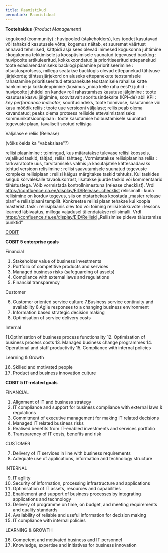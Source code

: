```yaml
---
title: Raamistikud
permalink: Raamistikud
---
```


__Tootehaldus__ (_Product Management_)
 
kogukond (community)
: huvipooled (stakeholders), kes toodet kasutavad või tahaksid kasutusele võtta; kogemus näitab, et suuremat väärtust annavad tehnilised, kättpidi asja sees olevad inimesed
kogukonna juhtimine
: kogukonna tekkimisele ja koospüsimisele suunatud tegevused
backlog
: huvipoolte artikuleeritud, kokkukoondatud ja prioritiseeritud ettepanekud toote edasiarendamiseks
backlogi pidamine
prioritiseerimine
: otsustusprotsess, millega seatakse backlogis olevad ettepanekud tähtsuse järjekorda; tähtsusjärjekord on aluseks ettepanekute teostamisele
rahastamine
prioritiseeritud ettepanekute teostamisele rahalise katte hankimine ja kokkuleppimine (küsimus „mida kelle raha eest?)
juhid
: huvipoolte juhtidel on kandev roll rahastamises
kasutuse jälgimine
: toote kasutuse kasvu jälgimine, soovitavalt sooritusindeksite (KPI-de) abil
KPI
: _key performance indicator_, sooritusindeks, toote toimivuse, kasutamise või kasu mõõdik
reliis
: toote uue versiooni väljalase; reliis peab olema kavandatud; peaks olema protsess reliiside ettevalmistamiseks
kommunikatsiooniplaan
: toote kasutamise hõlbustamisele suunatud tegevuste plaan, tavaliselt seotud reliisiga
 


Väljalase e reliis (Release)

(võiks öelda ka "vabakslase"?)
 
reliisi plaanimine
: toimingud, kus määratakse tulevase reliisi koosseis, vajalikud taskid, täitjad, reliisi tähtaeg. Vormistatakse reliisiplaanina
reliis
: tarkvaratoote uus, tarvitamiseks valmis ja kasutajatele kättesaadavaks tehtud versioon
relisiimine
: reliisi saavutamisele suunatud tegevuste kompleks
reliisiplaan
: reliisi käigus märgitakse taskid tehtuks. Kui taskides selgub kõrvalekalle tavaolukorrast, lisatakse juurde taskid või kommentaarid tähistustega. Võib vormistada kontrollnimestuna (release checklist). Vrdl https://confluence.ria.ee/display/EID/Release+checklist
reliisimall
: kuna reliisimine on korduv tegevus, siis on otstarbekas koostada „master release plan“ e reliisiplaani templiit. Konkreetse reliisi plaan tehakse kui koopia masterist.
task
: reliisiplaanis olev töö või toiming
reliisi kokkuvõte
: lessons learned läbivaatus, millega vajadusel täiendatakse reliisimalli. Vrdl https://confluence.ria.ee/display/EID/Reliisid „Reliisimise pideva täiustamise punktid“


[COBIT](https://en.wikipedia.org/wiki/COBIT)

__COBIT 5 enterprise goals__

Financial

1. Stakeholder value of business investments
2. Portfolio of competitive products and services
3. Managed business risks (safeguarding of assets)
4. Compliance with external laws and regulations
5. Financial transparency

Customer

6. Customer oriented service culture
7.Business service continuity and availability
8.Agile responses to a changing business environment
9. Information based strategic decision making
10. Optimisation of service delivery costs

Internal

11.Optimisation of business process functionality
12. Optimisation of business process costs
13. Managed business change programmes
14. Operational and staff productivity
15. Compliance with internal policies

Learning & Growth

16. Skilled and motivated people
17. Product and business innovation culture

__COBIT 5 IT-related goals__

FINANCIAL

1. Alignment of IT and business strategy
2. IT compliance and support for business compliance with
external laws & regulations
3. Commitment of executive management for making IT related decisions
4. Managed IT related business risks
5. Realised benefits from IT-enabled investments and services portfolio
6. Transparency of IT costs, benefits and risk

CUSTOMER

7. Delivery of IT services in line with business requirements
8. Adequate use of applications, information and technology structure

INTERNAL

9. IT agility
10. Security of information, processing infrastructure and applications
11. Optimisation of IT assets, resources and capabilities
12. Enablement and support of business processes by integrating applications and technology
13. Delivery of programme on time, on budget, and meeting requirements and quality standards
14. Availability of reliable and useful information for decision making
15. IT compliance with internal policies

LEARNING & GROWTH

16. Competent and motivated business and IT personnel
17. Knowledge, expertise and initiatives for business innovation